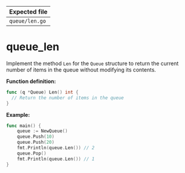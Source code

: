 | Expected file  |
| -------------- |
| `queue/len.go` |

# queue_len

Implement the method `Len` for the `Queue` structure to return the current number of items in the queue without modifying its contents.

**Function definition:**

```go
func (q *Queue) Len() int {
  // Return the number of items in the queue
}
```

**Example:**

```go
func main() {
    queue := NewQueue()
    queue.Push(10)
    queue.Push(20)
    fmt.Println(queue.Len()) // 2
    queue.Pop()
    fmt.Println(queue.Len()) // 1
}
```
